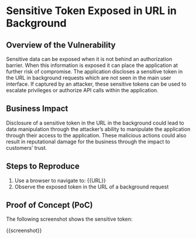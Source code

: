 # Sensitive Token Exposed in URL in Background

## Overview of the Vulnerability

Sensitive data can be exposed when it is not behind an authorization barrier. When this information is exposed it can place the application at further risk of compromise. The application discloses a sensitive token in the URL in background requests which are not seen in the main user interface. If captured by an attacker, these sensitive tokens can be used to escalate privileges or authorize API calls within the application.

## Business Impact

Disclosure of a sensitive token in the URL in the background could lead to data manipulation through the attacker’s ability to manipulate the application through their access to the application. These malicious actions could also result in reputational damage for the business through the impact to customers’ trust.

## Steps to Reproduce

1. Use a browser to navigate to: {{URL}}
1. Observe the exposed token in the URL of a background request

## Proof of Concept (PoC)

The following screenshot shows the sensitive token:

{{screenshot}}
